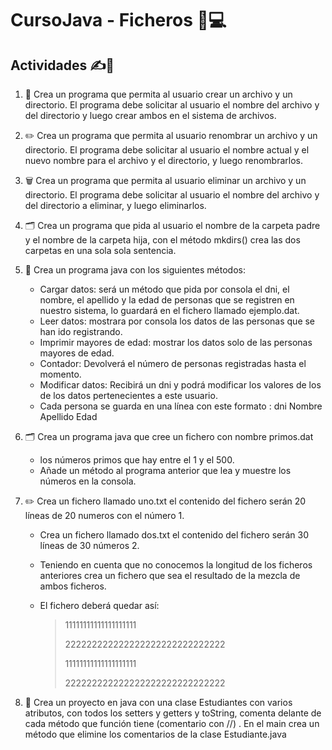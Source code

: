 # CursoJava - Ficheros 📘💻

## Actividades ✍️📂
1. 📝 Crea un programa que permita al usuario crear un archivo y un directorio. El programa debe solicitar al usuario el nombre del archivo y del directorio y luego crear ambos en el sistema de archivos.

2. ✏️ Crea un programa que permita al usuario renombrar un archivo y un directorio. El programa debe solicitar al usuario el nombre actual y el nuevo nombre para el archivo y el directorio, y luego renombrarlos.

3. 🗑️ Crea un programa que permita al usuario eliminar un archivo y un directorio. El programa debe solicitar al usuario el nombre del archivo y del directorio a eliminar, y luego eliminarlos.

4. 🗂️ Crea un programa que pida al usuario el nombre de la carpeta padre y el nombre de la carpeta hija, con el método mkdirs() crea las dos carpetas en una sola sola sentencia.

5. 📝 Crea un programa java con los siguientes métodos:
    - Cargar datos: será un método que pida por consola el dni, el nombre, el apellido y la edad de personas que se registren en nuestro sistema, lo guardará en el fichero llamado ejemplo.dat.
    - Leer datos: mostrara por consola los datos de las personas que se han ido registrando.
    - Imprimir mayores de edad: mostrar los datos solo de las personas mayores de edad.
    - Contador: Devolverá el número de personas registradas hasta el momento.
    - Modificar datos: Recibirá un dni y podrá modificar los valores de los de los datos pertenecientes a este usuario.
    - Cada persona se guarda en una línea con este formato : dni Nombre Apellido Edad

6. 🗂️ Crea un programa java que cree un fichero con nombre primos.dat
    - los números primos que hay entre el 1 y el 500.
    - Añade un método al programa anterior que lea y muestre los números en la consola.

7. ✏️ Crea un fichero llamado uno.txt el contenido del fichero serán 20 líneas de 20 numeros con el número 1.
    - Crea un fichero llamado dos.txt el contenido del fichero serán 30 líneas de 30 números 2.
    - Teniendo en cuenta que no conocemos la longitud de los ficheros anteriores crea un fichero que sea el resultado de la mezcla de ambos ficheros.
    - El fichero deberá quedar así:
      
        > 11111111111111111111
        >  
        > 222222222222222222222222222222
        > 
        > 11111111111111111111
        > 
        > 222222222222222222222222222222

8.  📝  Crea un proyecto en java con una clase Estudiantes con varios atributos, con todos los setters y getters y toString,  comenta delante de cada método que función tiene (comentario con //) . En el main crea un método que elimine los comentarios de la clase Estudiante.java



   
   
